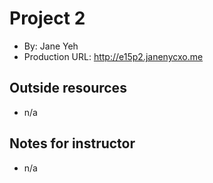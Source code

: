 # Project 2
+ By: Jane Yeh
+ Production URL: <http://e15p2.janenycxo.me>

## Outside resources
+ n/a
## Notes for instructor
+ n/a